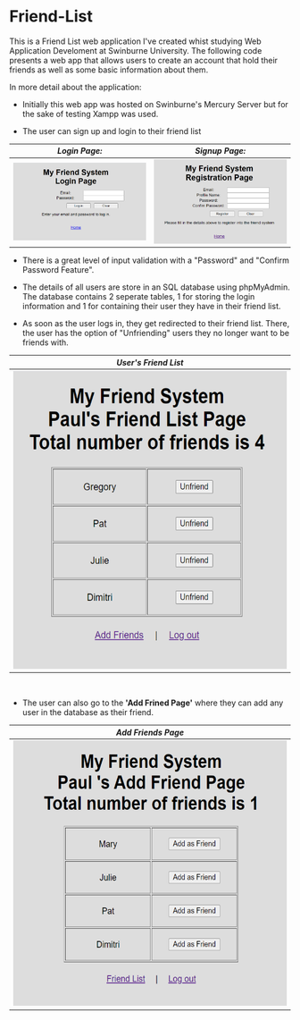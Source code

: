 # Friend-List

This is a Friend List web application I've created whist studying Web Application Develoment at Swinburne University.
The following code presents a web app that allows users to create an account that hold their friends as well as some 
basic information about them.

In more detail about the application:

* Initially this web app was hosted on Swinburne's Mercury Server but for the sake of testing Xampp was used.

* The user can sign up and login to their friend list

 _Login Page:_ | _Signup Page:_
-----------------------------------------------|---------------------------------------------------
<img src="https://github.com/PaulLafaz/Friend-List/blob/main/images/loginPage.PNG"> | <img src="https://github.com/PaulLafaz/Friend-List/blob/main/images/signupPage.PNG">

* There is a great level of input validation with a "Password" and "Confirm Password Feature".


* The details of all users are store in an SQL database using phpMyAdmin. The database contains 2 seperate tables, 1 for storing the login information
and 1 for containing their user they have in their friend list.


* As soon as the user logs in, they get redirected to their friend list. There, the user has the option of "Unfriending" users they no longer
want to be friends with.

 _User's Friend List_ |  
-----------------------------------------------| 
<img src="https://github.com/PaulLafaz/Friend-List/blob/main/images/friendList.PNG" width="544" height="534" /> |

<br>

* The user can also go to the **'Add Frined Page'** where they can add any user in the database as their friend.

_Add Friends Page_ |  
-----------------------------------------------| 
<img src="https://github.com/PaulLafaz/Friend-List/blob/main/images/addFriendList.PNG" width="550" height="475"/> |

